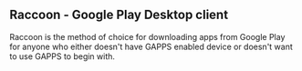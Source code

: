 Raccoon - Google Play Desktop client
------------------------------------

Raccoon is the method of choice for downloading apps from Google Play for
anyone who either doesn't have GAPPS enabled device or doesn't want to use 
GAPPS to begin with.
